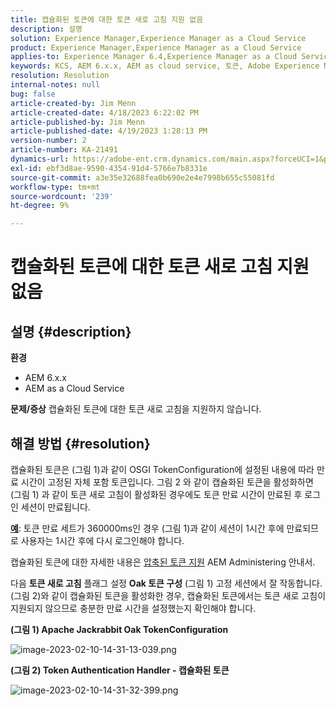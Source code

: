 ```yaml
---
title: 캡슐화된 토큰에 대한 토큰 새로 고침 지원 없음
description: 설명
solution: Experience Manager,Experience Manager as a Cloud Service
product: Experience Manager,Experience Manager as a Cloud Service
applies-to: Experience Manager 6.4,Experience Manager as a Cloud Service,Experience Manager 6.5
keywords: KCS, AEM 6.x.x, AEM as cloud service, 토큰, Adobe Experience Manager, FAQ, 캡슐화된 토큰, 6.4, 6.5, Experience Manager as a Cloud Service
resolution: Resolution
internal-notes: null
bug: false
article-created-by: Jim Menn
article-created-date: 4/18/2023 6:22:02 PM
article-published-by: Jim Menn
article-published-date: 4/19/2023 1:28:13 PM
version-number: 2
article-number: KA-21491
dynamics-url: https://adobe-ent.crm.dynamics.com/main.aspx?forceUCI=1&pagetype=entityrecord&etn=knowledgearticle&id=80adeee5-15de-ed11-a7c7-6045bd006b3d
exl-id: ebf3d8ae-9590-4354-91d4-5766e7b8331e
source-git-commit: a3e35e32688fea0b690e2e4e7998b655c55081fd
workflow-type: tm+mt
source-wordcount: '239'
ht-degree: 9%

---
```


# 캡슐화된 토큰에 대한 토큰 새로 고침 지원 없음

## 설명 {#description}

<b>환경</b>
- AEM 6.x.x
- AEM as a Cloud Service



<b>문제/증상</b>
캡슐화된 토큰에 대한 토큰 새로 고침을 지원하지 않습니다.




## 해결 방법 {#resolution}


캡슐화된 토큰은 (그림 1)과 같이 OSGI TokenConfiguration에 설정된 내용에 따라 만료 시간이 고정된 자체 포함 토큰입니다.
그림 2 와 같이 캡슐화된 토큰을 활성화하면 (그림 1) 과 같이 토큰 새로 고침이 활성화된 경우에도 토큰 만료 시간이 만료된 후 로그인 세션이 만료됩니다.

<u><b>예</b></u>: 토큰 만료 세트가 360000ms인 경우 (그림 1)과 같이 세션이 1시간 후에 만료되므로 사용자는 1시간 후에 다시 로그인해야 합니다.

캡슐화된 토큰에 대한 자세한 내용은 [압축된 토큰 지원](https://experienceleague.adobe.com/docs/experience-manager-64/administering/security/encapsulated-token.html) AEM Administering 안내서.

다음 <b>토큰 새로 고침</b> 플래그 설정 <b>Oak 토큰 구성</b> (그림 1) 고정 세션에서 잘 작동합니다.
(그림 2)와 같이 캡슐화된 토큰을 활성화한 경우, 캡슐화된 토큰에서는 토큰 새로 고침이 지원되지 않으므로 충분한 만료 시간을 설정했는지 확인해야 합니다.



<b>(그림 1) Apache Jackrabbit Oak TokenConfiguration</b>

![image-2023-02-10-14-31-13-039.png](https://jira.corp.adobe.com/secure/attachment/9633655/image-2023-02-10-14-31-13-039.png)

<b>(그림 2) Token Authentication Handler - 캡슐화된 토큰</b>



![image-2023-02-10-14-31-32-399.png](https://jira.corp.adobe.com/secure/attachment/9633654/image-2023-02-10-14-31-32-399.png)
